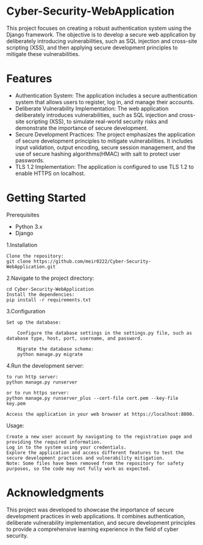 # Cyber-Security-WebApplication
This project focuses on creating a robust authentication system using the Django framework. The objective is to develop a secure web application by deliberately introducing vulnerabilities, such as SQL injection and cross-site scripting (XSS), and then applying secure development principles to mitigate these vulnerabilities.

# Features

* Authentication System: The application includes a secure authentication system that allows users to register, log in, and manage their accounts.
* Deliberate Vulnerability Implementation: The web application deliberately introduces vulnerabilities, such as SQL injection and cross-site scripting (XSS), to simulate real-world security risks and demonstrate the importance of secure development.
* Secure Development Practices: The project emphasizes the application of secure development principles to mitigate vulnerabilities. It includes input validation, output encoding, secure session management, and the use of secure hashing algorithms(HMAC) with salt to protect user passwords.
* TLS 1.2 Implementation: The application is configured to use TLS 1.2 to enable HTTPS on localhost.

# Getting Started
Prerequisites

  * Python 3.x
  * Django

1.Installation

    Clone the repository:
    git clone https://github.com/meir0222/Cyber-Security-WebApplication.git

2.Navigate to the project directory:

    cd Cyber-Security-WebApplication
    Install the dependencies:
    pip install -r requirements.txt

3.Configuration

    Set up the database:

        Configure the database settings in the settings.py file, such as database type, host, port, username, and password.

        Migrate the database schema:
        python manage.py migrate

4.Run the development server:

    to run http server:
    python manage.py runserver

    or to run https server:
    python manage.py runserver_plus --cert-file cert.pem --key-file key.pem
    
    Access the application in your web browser at https://localhost:8000.

Usage:

    Create a new user account by navigating to the registration page and providing the required information.
    Log in to the system using your credentials.
    Explore the application and access different features to test the secure development practices and vulnerability mitigation.
    Note: Some files have been removed from the repository for safety purposes, so the code may not fully work as expected.

# Acknowledgments

This project was developed to showcase the importance of secure development practices in web applications. It combines authentication, deliberate vulnerability implementation, and secure development principles to provide a comprehensive learning experience in the field of cyber security.
